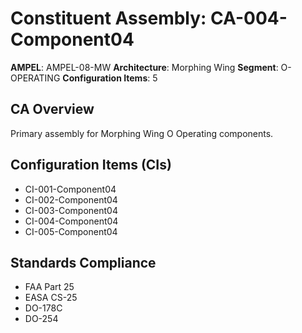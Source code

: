 # Constituent Assembly: CA-004-Component04

**AMPEL**: AMPEL-08-MW
**Architecture**: Morphing Wing
**Segment**: O-OPERATING
**Configuration Items**: 5

## CA Overview
Primary assembly for Morphing Wing O Operating components.

## Configuration Items (CIs)
- CI-001-Component04
- CI-002-Component04
- CI-003-Component04
- CI-004-Component04
- CI-005-Component04

## Standards Compliance
- FAA Part 25
- EASA CS-25
- DO-178C
- DO-254
